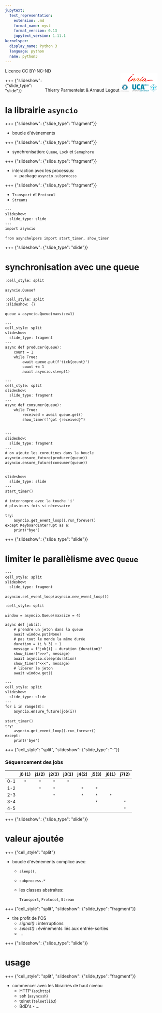 ```yaml
---
jupytext:
  text_representation:
    extension: .md
    format_name: myst
    format_version: 0.13
    jupytext_version: 1.11.1
kernelspec:
  display_name: Python 3
  language: python
  name: python3
---
```


<span style="float:left;">Licence CC BY-NC-ND</span><span style="float:right;">Thierry Parmentelat &amp; Arnaud Legout&nbsp;<img src="media/both-logos-small-alpha.png" style="display:inline"></span><br/>

+++ {"slideshow": {"slide_type": "slide"}}

# la librairie `asyncio`

+++ {"slideshow": {"slide_type": "fragment"}}

* boucle d'événements

+++ {"slideshow": {"slide_type": "fragment"}}

* synchronisation: `Queue`, `Lock` et `Semaphore`

+++ {"slideshow": {"slide_type": "fragment"}}

* interaction avec les processus:
  * package `asyncio.subprocess`

+++ {"slideshow": {"slide_type": "fragment"}}

* `Transport` et `Protocol` 
* `Streams`

```{code-cell} ipython3
---
slideshow:
  slide_type: slide
---
import asyncio

from asynchelpers import start_timer, show_timer
```

+++ {"slideshow": {"slide_type": "slide"}}

# synchronisation avec une queue

```{code-cell} ipython3
:cell_style: split

asyncio.Queue?
```

```{code-cell} ipython3
:cell_style: split
:slideshow: {}

queue = asyncio.Queue(maxsize=1)
```

```{code-cell} ipython3
---
cell_style: split
slideshow:
  slide_type: fragment
---
async def producer(queue):
    count = 1
    while True:
        await queue.put(f'tick{count}')
        count += 1
        await asyncio.sleep(1)
```

```{code-cell} ipython3
---
cell_style: split
slideshow:
  slide_type: fragment
---
async def consumer(queue):
    while True:
        received = await queue.get()
        show_timer(f"got {received}")
        
```

```{code-cell} ipython3
---
slideshow:
  slide_type: fragment
---
# on ajoute les coroutines dans la boucle
asyncio.ensure_future(producer(queue))
asyncio.ensure_future(consumer(queue))
```

```{code-cell} ipython3
---
slideshow:
  slide_type: slide
---
start_timer()

# interrompre avec la touche 'i' 
# plusieurs fois si nécessaire

try:
    asyncio.get_event_loop().run_forever()
except KeyboardInterrupt as e:
    print("bye")
```

+++ {"slideshow": {"slide_type": "slide"}}

# limiter le parallèlisme avec `Queue`

```{code-cell} ipython3
---
cell_style: split
slideshow:
  slide_type: fragment
---
asyncio.set_event_loop(asyncio.new_event_loop())
```

```{code-cell} ipython3
:cell_style: split

window = asyncio.Queue(maxsize = 4)
```

```{code-cell} ipython3
async def job(i):
    # prendre un jeton dans la queue
    await window.put(None)
    # pas tout le monde la même durée
    duration = (i % 3) + 1
    message = f"job{i} - duration {duration}"
    show_timer(">>>", message)
    await asyncio.sleep(duration)
    show_timer("<<<", message)
    # libérer le jeton
    await window.get()
```

```{code-cell} ipython3
---
cell_style: split
slideshow:
  slide_type: slide
---
for i in range(8):
    asyncio.ensure_future(job(i))

start_timer()
try:
    asyncio.get_event_loop().run_forever()
except:
    print('bye')
```

+++ {"cell_style": "split", "slideshow": {"slide_type": "-"}}

### Séquencement des jobs

|     | j0 (1) | j1(2) | j2(3) | j3(1) | j4(2) | j5(3) | j6(1) | j7(2) |
|:---:|:------:|:-----:|:-----:|:-----:|:-----:|:-----:|:-----:|:-----:|
| 0-1 | `*`    | `*`   | `*`   | `*`   |       |       |       |       |
| 1-2 |        | `*`   | `*`   |       | `*`   | `*`   |       |       |
| 2-3 |        |       | `*`   |       | `*`   | `*`   | `*`   |       |
| 3-4 |        |       |       |       |       | `*`   |       | `*`   |
| 4-5 |        |       |       |       |       |       |       | `*`   |

+++ {"slideshow": {"slide_type": "slide"}}

# valeur ajoutée

+++ {"cell_style": "split"}

* boucle d'événements complice avec:
  * `sleep()`,
  * `subprocess.*`
  * les classes abstraites:
  
    `Transport`, `Protocol`, `Stream`

+++ {"cell_style": "split", "slideshow": {"slide_type": "fragment"}}

* tire profit de l'OS
  * *signal()* : interruptions
  * *select()* : événements liés aux entrée-sorties
  * ...

+++ {"slideshow": {"slide_type": "slide"}}

# usage

+++ {"cell_style": "split", "slideshow": {"slide_type": "fragment"}}

* commencer avec les librairies de haut niveau
  * HTTP (`aoihttp`) 
  * ssh (`asyncssh`)
  * telnet (`telnetlib3`) 
  * BdD's - ...
